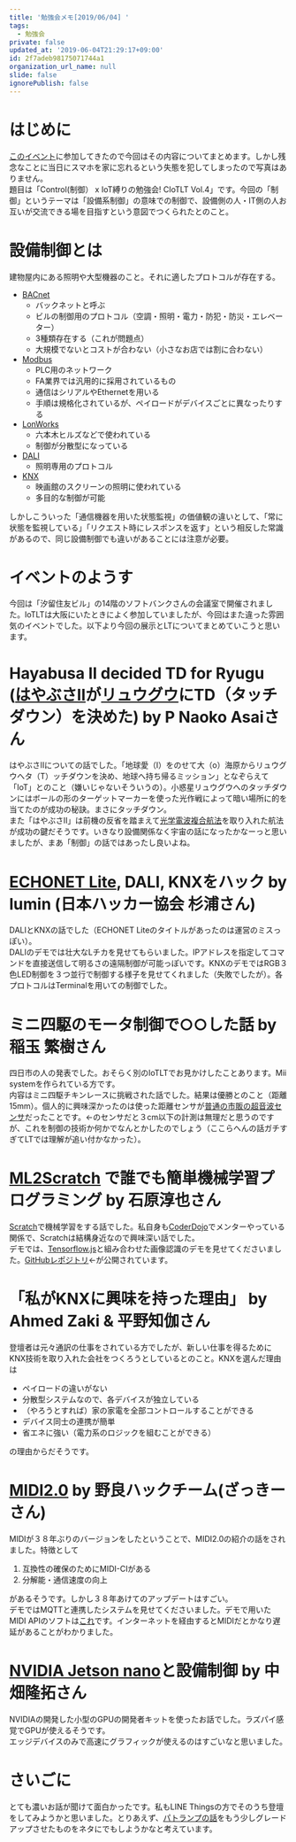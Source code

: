 ```yaml
---
title: '勉強会メモ[2019/06/04] '
tags:
  - 勉強会
private: false
updated_at: '2019-06-04T21:29:17+09:00'
id: 2f7adeb98175071744a1
organization_url_name: null
slide: false
ignorePublish: false
---
```

# はじめに
[このイベント](https://iotlt.connpass.com/event/130431/)に参加してきたので今回はその内容についてまとめます。しかし残念なことに当日にスマホを家に忘れるという失態を犯してしまったので写真はありません。  
題目は「Control(制御） x IoT縛りの勉強会! CIoTLT Vol.4」です。今回の「制御」というテーマは「設備系制御」の意味での制御で、設備側の人・IT側の人お互いが交流できる場を目指すという意図でつくられたとのこと。

# 設備制御とは
建物屋内にある照明や大型機器のこと。それに適したプロトコルが存在する。

- [BACnet](https://www.watanabe-electric.co.jp/bacnet/about.html)
  - バックネットと呼ぶ
  - ビルの制御用のプロトコル（空調・照明・電力・防犯・防災・エレベーター）
  - 3種類存在する（これが問題点）
  - 大規模でないとコストが合わない（小さなお店では割に合わない）
- [Modbus](https://www.m-system.co.jp/mstoday/plan/mame/b_network/9911/index.html)
  - PLC用のネットワーク
  - FA業界では汎用的に採用されているもの
  - 通信はシリアルやEthernetを用いる
  - 手順は規格化されているが、ペイロードがデバイスごとに異なったりする
- [LonWorks](https://www.m-system.co.jp/mstoday/plan/mame/b_network/0111/index.html)
  - 六本木ヒルズなどで使われている
  - 制御が分散型になっている
- [DALI](http://www.kandt.co.jp/lighting/dali/)
  - 照明専用のプロトコル
- [KNX]((https://www2.knx.org/jp/knx/association/what-is-knx/index.php))
  - 映画館のスクリーンの照明に使われている
  - 多目的な制御が可能

しかしこういった「通信機器を用いた状態監視」の価値観の違いとして、「常に状態を監視している」「リクエスト時にレスポンスを返す」という相反した常識があるので、同じ設備制御でも違いがあることには注意が必要。

# イベントのようす
今回は「汐留住友ビル」の14階のソフトバンクさんの会議室で開催されました。IoTLTは大阪にいたときによく参加していましたが、今回はまた違った雰囲気のイベントでした。以下より今回の展示とLTについてまとめていこうと思います。


# Hayabusa II decided TD for Ryugu ([はやぶさⅡ](http://www.jaxa.jp/projects/sas/hayabusa2/index_j.html)が[リュウグウ](http://www.hayabusa2.jaxa.jp/science/ryuugu/)にTD（タッチダウン）を決めた) by  P Naoko Asaiさん
はやぶさⅡについての話でした。「地球愛（I）をのせて大（o）海原からリュウグウへタ（T）ッチダウンを決め、地球へ持ち帰るミッション」となぞらえて「IoT」とのこと（嫌いじゃないそういうの）。小惑星リュウグウへのタッチダウンにはボールの形のターゲットマーカーを使った光作戦によって暗い場所に的を当てたのが成功の秘訣。まさにタッチダウン。  
また「はやぶさⅡ」は前機の反省を踏まえて[光学電波複合航法](http://www.hayabusa2.jaxa.jp/topics/20180806/index.html)を取り入れた航法が成功の鍵だそうです。いきなり設備関係なく宇宙の話になったかなーっと思いましたが、まあ「制御」の話ではあったし良いよね。


# [ECHONET Lite](https://echonet.jp/about/features/), DALI, KNXをハック by  lumin (日本ハッカー協会 杉浦さん)
DALIとKNXの話でした（ECHONET Liteのタイトルがあったのは運営のミスっぽい）。  
DALIのデモでは壮大なLチカを見せてもらいました。IPアドレスを指定してコマンドを直接送信して明るさの遠隔制御が可能っぽいです。KNXのデモではRGB３色LED制御を３つ並行で制御する様子を見せてくれました（失敗でしたが）。各プロトコルはTerminalを用いての制御でした。


# ミニ四駆のモータ制御で○○した話 by 稲玉 繁樹さん
四日市の人の発表でした。おそらく別のIoTLTでお見かけしたことあります。Mii systemを作られている方です。  
内容はミニ四駆チキンレースに挑戦された話でした。結果は優勝とのこと（距離15mm）。個人的に興味深かったのは使った距離センサが[普通の市販の超音波センサ](https://www.amazon.co.jp/%E3%82%B5%E3%82%A4%E3%83%B3%E3%82%B9%E3%83%9E%E3%83%BC%E3%83%88%EF%BC%88SainSmart%EF%BC%89-HC-SR04-HC-SR04-%E8%B6%85%E9%9F%B3%E6%B3%A2%E8%B7%9D%E9%9B%A2%E3%82%BB%E3%83%B3%E3%82%B5%E3%83%BC%E3%83%A2%E3%82%B8%E3%83%A5%E3%83%BC%E3%83%AB/dp/B004U8TOE6)だったことです。←のセンサだと３cm以下の計測は無理だと思うのですが、これを制御の技術か何かでなんとかしたのでしょう（ここらへんの話ガチすぎてLTでは理解が追い付かなかった）。


# [ML2Scratch](https://blog.champierre.com/1122) で誰でも簡単機械学習プログラミング by 石原淳也さん
[Scratch](https://scratch.mit.edu/)で機械学習をする話でした。私自身も[CoderDojo](https://coderdojo.jp/)でメンターやっている関係で、Scratchは結構身近なので興味深い話でした。  
デモでは、[Tensorflow.js](https://www.tensorflow.org/js)と組み合わせた画像認識のデモを見せてくださいました。[GitHubレポジトリ](https://github.com/champierre/ml2scratch)←が公開されています。  


# 「私がKNXに興味を持った理由」 by Ahmed Zaki & 平野知伽さん
登壇者は元々通訳の仕事をされている方でしたが、新しい仕事を得るためにKNX技術を取り入れた会社をつくろうとしているとのこと。KNXを選んだ理由は

- ペイロードの違いがない
- 分散型システムなので、各デバイスが独立している
- （やろうとすれば）家の家電を全部コントロールすることができる
- デバイス同士の連携が簡単
- 省エネに強い（電力系のロジックを組むことができる）

の理由からだそうです。


# [MIDI2.0](https://qiita.com/rana_kualu/items/6b52f090cb41286b085b) by 野良ハックチーム(ざっきーさん)
MIDIが３８年ぶりのバージョンをしたということで、MIDI2.0の紹介の話をされました。特徴として

1. 互換性の確保のためにMIDI-CIがある
2. 分解能・通信速度の向上

があるそうです。しかし３８年あけてのアップデートはすごい。  
デモではMQTTと連携したシステムを見せてくださいました。デモで用いたMIDI APIのソフトは[これ](https://mikatahara.github.io/SendReceive/)です。インターネットを経由するとMIDIだとかなり遅延があることがわかりました。


# [NVIDIA Jetson nano](https://www.physical-computing.jp/product-group/73?gclid=Cj0KCQjwrdjnBRDXARIsAEcE5YmKPP3f5xGfbmvh9iyzUMDSpjsrYj9VyfghD_kJ88v_-Ffxixm0j2MaAi16EALw_wcB)と設備制御 by 中畑隆拓さん
NVIDIAの開発した小型のGPUの開発者キットを使ったお話でした。ラズパイ感覚でGPUが使えるそうです。  
エッジデバイスのみで高速にグラフィックが使えるのはすごいなと思いました。


# さいごに
とても濃いお話が聞けて面白かったです。私もLINE Thingsの方でそのうち登壇をしてみようかと思いました。とりあえず、[パトランプの話](https://qiita.com/ufoo68/items/63dc64958cddd6bfb36a)をもう少しグレードアップさせたものをネタにでもしようかなと考えています。
